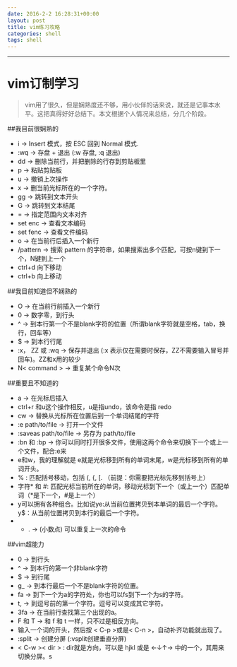 ```yaml
---
date: 2016-2-2 16:28:31+00:00
layout: post
title: vim练习攻略
categories: shell
tags: shell
---
```





----------
# vim订制学习

>vim用了很久，但是娴熟度还不够，用小伙伴的话来说，就还是记事本水平。这把真得好好总结下。本文根据个人情况来总结，分几个阶段。


##我目前很娴熟的

- i → Insert 模式，按 ESC 回到 Normal 模式.
- :wq → 存盘 + 退出 (:w 存盘, :q 退出) 
- dd → 删除当前行，并把删除的行存到剪贴板里
- p → 粘贴剪贴板
- u → 撤销上次操作
- x → 删当前光标所在的一个字符。
- gg →  跳转到文本开头
- G → 跳转到文本结尾
- = →  指定范围内文本对齐
- set enc →   查看文本编码
- set fenc →   查看文件编码
- o → 在当前行后插入一个新行
- /pattern → 搜索 pattern 的字符串，如果搜索出多个匹配，可按n键到下一个，N键到上一个
- ctrl+d 向下移动
- ctrl+b 向上移动

##我目前知道但不娴熟的

- O → 在当前行前插入一个新行
- 0 → 数字零，到行头
- ^ → 到本行第一个不是blank字符的位置（所谓blank字符就是空格，tab，换行，回车等）
- $ → 到本行行尾
- :x， ZZ 或 :wq → 保存并退出 (:x 表示仅在需要时保存，ZZ不需要输入冒号并回车)。ZZ和x用的较少
- N< command > → 重复某个命令N次




##重要且不知道的

- a → 在光标后插入
- ctrl+r 和u这个操作相反，u是指undo，该命令是指 redo
- cw → 替换从光标所在位置后到一个单词结尾的字符
- :e path/to/file → 打开一个文件
- :saveas path/to/file → 另存为 path/to/file
- :bn 和 :bp → 你可以同时打开很多文件，使用这两个命令来切换下一个或上一个文件，配合:e来
- e和w，我的理解就是 e就是光标移到所有的单词末尾，w是光标移到所有的单词开头。
- % : 匹配括号移动，包括 (, {, [. （前提：你需要把光标先移到括号上）
-  字符* 和 #:  匹配光标当前所在的单词，移动光标到下一个（或上一个）匹配单词（*是下一个，#是上一个）
- y可以拥有各种组合。比如说ye:从当前位置拷贝到本单词的最后一个字符。 y$：从当前位置拷贝到本行的最后一个字符。
- - . → (小数点) 可以重复上一次的命令

##vim超能力
 
 - 0 → 到行头
 -  ^ → 到本行的第一个非blank字符
 - $ → 到行尾
 - g_ → 到本行最后一个不是blank字符的位置。
 - fa → 到下一个为a的字符处，你也可以fs到下一个为s的字符。
 - t, → 到逗号前的第一个字符。逗号可以变成其它字符。
 - 3fa → 在当前行查找第三个出现的a。
 - F 和 T → 和 f 和 t 一样，只不过是相反方向。
 - 输入一个词的开头，然后按 < C-p >或是< C-n >，自动补齐功能就出现了。
 - :split → 创建分屏 (:vsplit创建垂直分屏)
 - < C-w >< dir > : dir就是方向，可以是 hjkl 或是 ←↓↑→ 中的一个，其用来切换分屏。s
